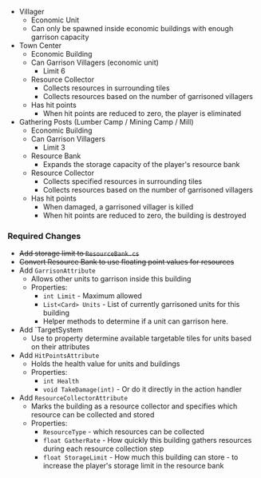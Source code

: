 - Villager
	- Economic Unit
	- Can only be spawned inside economic buildings with enough garrison capacity
- Town Center
	- Economic Building
	- Can Garrison Villagers (economic unit)
		- Limit 6
	- Resource Collector
		- Collects resources in surrounding tiles
		- Collects resources based on the number of garrisoned villagers
	- Has hit points
		- When hit points are reduced to zero, the player is eliminated
- Gathering Posts (Lumber Camp / Mining Camp / Mill)
	- Economic Building
	- Can Garrison Villagers
		- Limit 3
	- Resource Bank
		- Expands the storage capacity of the player's resource bank
	- Resource Collector
		- Collects specified resources in surrounding tiles
		- Collects resources based on the number of garrisoned villagers
	- Has hit points
		- When damaged, a garrisoned villager is killed
		- When hit points are reduced to zero, the building is destroyed

### Required Changes
- ~~Add storage limit to `ResourceBank.cs`~~
- ~~Convert Resource Bank to use floating point values for resources~~
- Add `GarrisonAttribute`
	- Allows other units to garrison inside this building
	- Properties:
		- `int Limit` - Maximum allowed
		- `List<Card> Units` - List of currently garrisoned units for this building
		- Helper methods to determine if a unit can garrison here.
- Add `TargetSystem
	- Use to property determine available targetable tiles for units based on their attributes
- Add `HitPointsAttribute`
	- Holds the health value for units and buildings
	- Properties:
		- `int Health`
		- `void TakeDamage(int)` - Or do it directly in the action handler
- Add `ResourceCollectorAttribute`
	- Marks the building as a resource collector and specifies which resource can be collected and stored
	- Properties:
		- `ResourceType` - which resources can be collected
		- `float GatherRate` - How quickly this building gathers resources during each resource collection step
		- `float StorageLimit` - How much this building can store - to increase the player's storage limit in the resource bank
